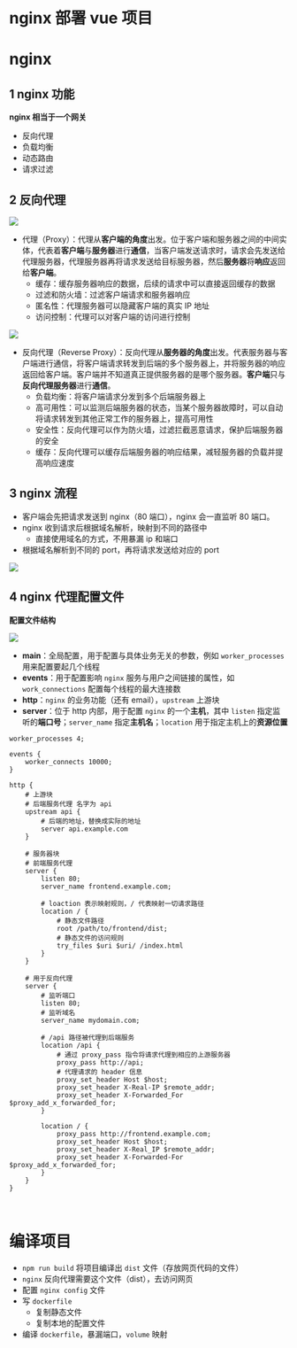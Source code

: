 # nginx 部署 vue 项目

# nginx

## 1 nginx 功能

**nginx 相当于一个网关**

* 反向代理
* 负载均衡
* 动态路由
* 请求过滤

## 2 反向代理

![](../src/photo/proxy.png)

* 代理（Proxy）：代理从**客户端的角度**出发。位于客户端和服务器之间的中间实体，代表着**客户端**与**服务器**进行**通信**，当客户端发送请求时，请求会先发送给代理服务器，代理服务器再将请求发送给目标服务器，然后**服务器**将**响应**返回给**客户端**。
  * 缓存：缓存服务器响应的数据，后续的请求中可以直接返回缓存的数据
  * 过滤和防火墙：过滤客户端请求和服务器响应
  * 匿名性：代理服务器可以隐藏客户端的真实 IP 地址
  * 访问控制：代理可以对客户端的访问进行控制

![](../src/photo/reverse_proxy.png)

* 反向代理（Reverse Proxy）：反向代理从**服务器的角度**出发。代表服务器与客户端进行通信，将客户端请求转发到后端的多个服务器上，并将服务器的响应返回给客户端。客户端并不知道真正提供服务器的是哪个服务器。**客户端**只与**反向代理服务器**进行**通信**。
  * 负载均衡：将客户端请求分发到多个后端服务器上
  * 高可用性：可以监测后端服务器的状态，当某个服务器故障时，可以自动将请求转发到其他正常工作的服务器上，提高可用性
  * 安全性：反向代理可以作为防火墙，过滤拦截恶意请求，保护后端服务器的安全
  * 缓存：反向代理可以缓存后端服务器的响应结果，减轻服务器的负载并提高响应速度

## 3 nginx 流程

* 客户端会先把请求发送到 nginx（80 端口），nginx 会一直监听 80 端口。
* nginx 收到请求后根据域名解析，映射到不同的路径中
  * 直接使用域名的方式，不用暴漏 ip 和端口
* 根据域名解析到不同的 port，再将请求发送给对应的 port

![](../src/photo/nginx_process.png)

## 4 nginx 代理配置文件

**配置文件结构**

![](../src/photo/nginx_config_structure.png)

* **main**：全局配置，用于配置与具体业务无关的参数，例如 `worker_processes` 用来配置要起几个线程
* **events**：用于配置影响 `nginx` 服务与用户之间链接的属性，如 `work_connections` 配置每个线程的最大连接数
* **http**：`nginx` 的业务功能（还有 email），`upstream` 上游块
* **server**：位于 http 内部，用于配置 `nginx` 的一个**主机**，其中 `listen` 指定监听的**端口号**；`server_name` 指定**主机名**；`location` 用于指定主机上的**资源位置**

```nginx
worker_processes 4;

events {
	worker_connects 10000;
}

http {
    # 上游块
    # 后端服务代理 名字为 api
    upstream api {
        # 后端的地址，替换成实际的地址
        server api.example.com
    }
    
    # 服务器块
    # 前端服务代理
    server {
        listen 80;
        server_name frontend.example.com;
        
        # loaction 表示映射规则，/ 代表映射一切请求路径
        location / {
            # 静态文件路径
            root /path/to/frontend/dist;
            # 静态文件的访问规则
            try_files $uri $uri/ /index.html
        }
    }
    
    # 用于反向代理
    server {
        # 监听端口
        listen 80;
        # 监听域名
        server_name mydomain.com;
        
        # /api 路径被代理到后端服务
        location /api {
            # 通过 proxy_pass 指令将请求代理到相应的上游服务器
            proxy_pass http://api;
            # 代理请求的 header 信息
            proxy_set_header Host $host;
            proxy_set_header X-Real-IP $remote_addr;
            proxy_set_header X-Forwarded_For $proxy_add_x_forwarded_for;
        }
        
        location / {
            proxy_pass http://frontend.example.com;
            proxy_set_header Host $host;
            proxy_set_header X-Real_IP $remote_addr;
            proxy_set_header X-Forwarded-For $proxy_add_x_forwarded_for;
        }
    }
}



```



# 编译项目

* `npm run build` 将项目编译出 `dist` 文件（存放网页代码的文件）
* `nginx` 反向代理需要这个文件（dist），去访问网页
* 配置 `nginx config` 文件
* 写 `dockerfile`
  * 复制静态文件
  * 复制本地的配置文件
* 编译 `dockerfile`，暴漏端口，`volume` 映射

